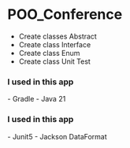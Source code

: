 # POO_Conference
- Create classes Abstract
- Create class Interface
- Create class Enum
- Create class Unit Test

<h3>I used in this app</h3>
- Gradle
- Java 21

<h3>I used in this app</h3>
- Junit5
- Jackson DataFormat